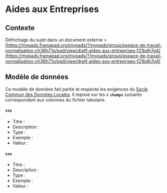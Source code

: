 # Aides aux Entreprises

## Contexte

Défrichage du sujet dans un document externe &gt; [https://mypads.framapad.org/mypads/?/mypads/group/espace-de-travail-normalisation-ch36h71o/pad/view/dratf-aides-aux-entreprises-f21bdh7g4](https://mypads.framapad.org/mypads/?/mypads/group/espace-de-travail-normalisation-ch36h71o/pad/view/dratf-aides-aux-entreprises-f21bdh7g4)



## Modèle de données

Ce modèle de données fait partie et respecte les exigences du [Socle Commun des Données Locales](). Il repose sur les x **`champs`** suivants correspondant aux colonnes du fichier tabulaire.

#### `xxx` <a id="collnom"></a>

* Titre : 
* Description : 
* Type : 
* Exemple : 
* Valeur : 

#### `xxx` <a id="collnom"></a>

* Titre : 
* Description : 
* Type : 
* Exemple : 
* Valeur : 

